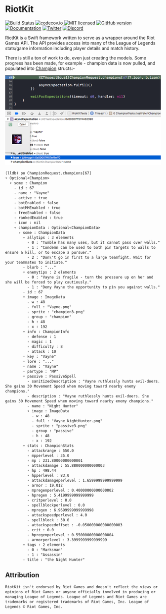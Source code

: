# RiotKit

[![Build Status](https://travis-ci.org/RiotKit/RiotKit.svg?branch=master)](https://travis-ci.org/RiotKit/RiotKit)
[![codecov.io](https://codecov.io/gh/RiotKit/RiotKit/branch/master/graphs/badge.svg)](https://codecov.io/gh/RiotKit/RiotKit/branch/master)
[![MIT licensed](https://img.shields.io/badge/license-MIT-FF0000.svg?style=flat)](https://github.com/RiotKit/RiotKit/blob/master/LICENSE)
[![GitHub version](https://badge.fury.io/gh/RiotKit%2FRiotKit.svg?style=flat)](https://badge.fury.io/gh/RiotKit%2FRiotKit)
[![Documentation](http://docstatus.riotkit.xyz/)](https://riotkit.github.io/RiotKit/)
[![Twitter](https://img.shields.io/badge/twitter-@Hexploitable-0099FF.svg?style=flat)](http://twitter.com/Hexploitable)
[![Discord][discord-badge]][discord]

RiotKit is a Swift framework written to serve as a wrapper around the Riot Games API.
The API provides access into many of the League of Legends stats/game information including player details and match history.


There is still a ton of work to do, even just creating the models. Some progress has been made, for example - champion data is now pulled, and populated into  [Champion](RiotKit/RiotKit/Champion.swift) structs:-


![Champion Struct Example](Screenshots/ChampionStruct.png)

```
(lldb) po ChampionRequest.champions[67]
▿ Optional<Champion>
  ▿ some : Champion
    - id : 67
    - name : "Vayne"
    - active : true
    - botEnabled : false
    - botMMEnabled : true
    - freeEnabled : false
    - rankedEnabled : true
    - icon : nil
    ▿ championData : Optional<ChampionData>
      ▿ some : ChampionData
        ▿ allytips : 3 elements
          - 0 : "Tumble has many uses, but it cannot pass over walls."
          - 1 : "Condemn can be used to both pin targets to walls to ensure a kill, or to escape a pursuer."
          - 2 : "Don\'t go in first to a large teamfight. Wait for your teammates to initiate."
        - blurb : "..."
        ▿ enemytips : 2 elements
          - 0 : "Vayne is fragile - turn the pressure up on her and she will be forced to play cautiously."
          - 1 : "Deny Vayne the opportunity to pin you against walls."
        - id : 67
        ▿ image : ImageData
          - w : 48
          - full : "Vayne.png"
          - sprite : "champion3.png"
          - group : "champion"
          - h : 48
          - x : 192
        ▿ info : ChampionInfo
          - defense : 1
          - magic : 1
          - difficulty : 8
          - attack : 10
        - key : "Vayne"
        - lore : "..."
        - name : "Vayne"
        - partype : "MP"
        ▿ passive : PassiveSpell
          - sanitizedDescription : "Vayne ruthlessly hunts evil-doers. She gains 30 Movement Speed when moving toward nearby enemy champions."
          - description : "Vayne ruthlessly hunts evil-doers. She gains 30 Movement Speed when moving toward nearby enemy champions."
          - name : "Night Hunter"
          ▿ image : ImageData
            - w : 48
            - full : "Vayne_NightHunter.png"
            - sprite : "passive3.png"
            - group : "passive"
            - h : 48
            - x : 192
        ▿ stats : ChampionStats
          - attackrange : 550.0
          - mpperlevel : 35.0
          - mp : 231.80000000000001
          - attackdamage : 55.880000000000003
          - hp : 498.44
          - hpperlevel : 83.0
          - attackdamageperlevel : 1.6599999999999999
          - armor : 19.012
          - mpregenperlevel : 0.40000000000000002
          - hpregen : 5.4199999999999999
          - critperlevel : 0.0
          - spellblockperlevel : 0.0
          - mpregen : 6.9699999999999998
          - attackspeedperlevel : 4.0
          - spellblock : 30.0
          - attackspeedoffset : -0.050000000000000003
          - crit : 0.0
          - hpregenperlevel : 0.55000000000000004
          - armorperlevel : 3.3999999999999999
        ▿ tags : 2 elements
          - 0 : "Marksman"
          - 1 : "Assassin"
        - title : "the Night Hunter"
```

## Attribution
```
RiotKit isn't endorsed by Riot Games and doesn't reflect the views or opinions of Riot Games or anyone officially involved in producing or managing League of Legends. League of Legends and Riot Games are trademarks or registered trademarks of Riot Games, Inc. League of Legends © Riot Games, Inc.
```

[discord-badge]: https://img.shields.io/badge/Discord-join%20chat%20%E2%86%92-738bd7.svg?style=flat&label=discord
[discord]: https://discord.gg/KRNsGRF
